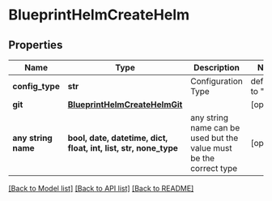 # BlueprintHelmCreateHelm


## Properties
Name | Type | Description | Notes
------------ | ------------- | ------------- | -------------
**config_type** | **str** | Configuration Type | defaults to "git"
**git** | [**BlueprintHelmCreateHelmGit**](BlueprintHelmCreateHelmGit.md) |  | [optional] 
**any string name** | **bool, date, datetime, dict, float, int, list, str, none_type** | any string name can be used but the value must be the correct type | [optional]

[[Back to Model list]](../README.md#documentation-for-models) [[Back to API list]](../README.md#documentation-for-api-endpoints) [[Back to README]](../README.md)


